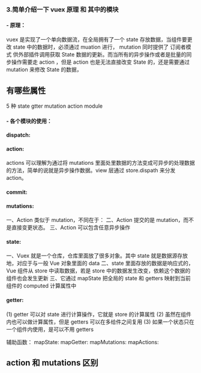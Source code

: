 ### 3.简单介绍一下 vuex 原理 和 其中的模块

#### - 原理：

vuex 是实现了一个单向数据流，在全局拥有了一个 state 存放数据，当组件要更改 state 中的数据时，必须通过 muation 进行， mutation 同时提供了 订阅者模式 供外部插件调用获取 State 数据的更新。而当所有的异步操作或者是批量的同步操作需要走 action ，但是 action 也是无法直接改变 State 的，还是需要通过 mutation 来修改 State 的数据，

## 有哪些属性

5 种 state gtter mutation action module

#### - 各个模块的使用：

#### dispatch:

#### action:

actions 可以理解为通过将 mutations 里面处里数据的方法变成可异步的处理数据的方法，简单的说就是异步操作数据。view 层通过 store.dispath 来分发 action。

#### commit:

#### mutations:

一、Action 类似于 mutation，不同在于：
二、Action 提交的是 mutation，而不是直接变更状态。
三、Action 可以包含任意异步操作

#### state:

一、Vuex 就是一个仓库，仓库里面放了很多对象。其中 state 就是数据源存放地，对应于与一般 Vue 对象里面的 data
二、state 里面存放的数据是响应式的，Vue 组件从 store 中读取数据，若是 store 中的数据发生改变，依赖这个数据的组件也会发生更新
三、它通过 mapState 把全局的 state 和 getters 映射到当前组件的 computed 计算属性中

#### getter:

(1) getter 可以对 state 进行计算操作，它就是 store 的计算属性
(2) 虽然在组件内也可以做计算属性，但是 getters 可以在多给件之间复用
(3) 如果一个状态只在一个组件内使用，是可以不用 getters

辅助函数：
mapState:
mapGetter:
mapMutations:
mapActions:

## action 和 mutations 区别

#
